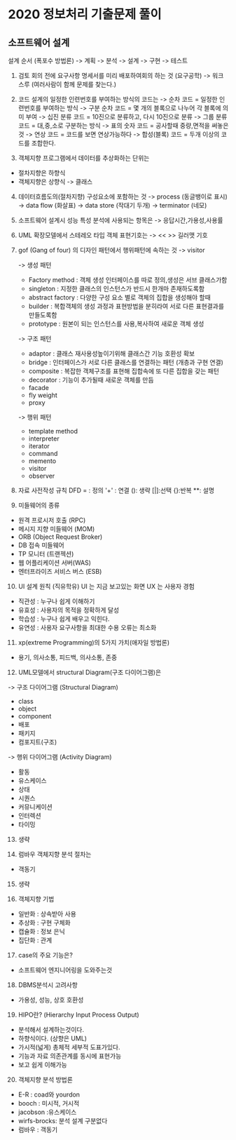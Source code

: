 # 2020 정보처리 기출문제 풀이

## 소프트웨어 설계

설계 순서 (폭포수 방법론)
-> 계획
-> 분석
-> 설계
-> 구현
-> 테스트

1. 검토 회의 전에 요구사항 명세서를 미리 배포하여회의 하는 것 (요구공학)
   -> 워크 스루 (여러사람이 함께 문제를 찾는다.)

2. 코드 설계의 일정한 인련번호를 부여하는 방식의 코드는
   -> 순차 코드 = 일정한 인련번호를 부여하는 방식
   -> 구분 순차 코드 = 몇 개의 블록으로 나누어 각 블록에 의미 부여
   -> 십진 분류 코드 = 10진으로 분류하고, 다시 10진으로 분류
   -> 그룹 분류 코드 = 대,중,소로 구분하는 방식
   -> 표의 숫자 코드 = 공사할때 중량,면적을 써놓은것
   -> 연상 코드 = 코드를 보면 연상가능하다
   -> 합성(블록) 코드 = 두개 이상의 코드를 조합한다.

3. 객체지향 프로그램에서 데이터를 추상화하는 단위는

- 절차지향은 하향식
- 객체지향은 상향식
  -> 클래스

4. 데이터흐름도의(절차지향) 구성요소에 포함하는 것
   -> process (동글뱅이로 표시)
   -> data flow (화살표)
   -> data store (작대기 두개)
   -> terminator (네모)

5. 소프트웨어 설계시 성능 특성 분석에 사용되는 항목은
   -> 응답시간,가용성,사용률

6. UML 확장모델에서 스테레오 타입 객체 표현기호는
   -> << >> 길러맷 기호

7. gof (Gang of four) 의 디자인 패턴에서 행위패턴에 속하는 것
   -> visitor

   -> 생성 패턴

   - Factory method : 객체 생성 인터페이스를 따로 정의,생성은 서브 클래스가함
   - singleton : 지정한 클래스의 인스턴스가 반드시 한개마 존재하도록함
   - abstract factory : 다양한 구성 요소 별로 객체의 집합을 생성해야 할때
   - builder : 복합객체의 생성 과정과 표현방법을 분히라여 서로 다른 표현결과를 만들도록함
   - prototype : 원본이 되는 인스턴스를 사용,복사하여 새로운 객체 생성

   -> 구조 패턴

   - adaptor : 클래스 재사용성높이기위해 클래스간 기능 호환성 확보
   - bridge : 인터페이스가 서로 다른 클래스를 연결하는 패턴 (개층과 구현 연결)
   - composite : 복잡한 객체구조를 표현해 집합속에 또 다른 집합을 갖는 패턴
   - decorator : 기능이 추가될때 새로운 객체를 만듬
   - facade
   - fly weight
   - proxy

   -> 행위 패턴

   - template method
   - interpreter
   - iterator
   - command
   - memento
   - visitor
   - observer

8. 자료 사전작성 규칙 DFD
   = : 정의
   '+' : 연결
   (): 생략
   [|]:선택
   {}:반복
   \*\*: 설명

9. 미들웨어의 종류

- 원격 프로시저 호출 (RPC)
- 메시지 지향 미들웨어 (MOM)
- ORB (Object Request Broker)
- DB 접속 미들웨어
- TP 모니터 (트랜젝션)
- 웹 어플리케이션 서버(WAS)
- 엔터프라이즈 서비스 버스 (ESB)

10. UI 설계 원칙 (직유학유)
    UI 는 지금 보고있는 화면
    UX 는 사용자 경험

- 직관성 : 누구나 쉽게 이해하기
- 유효성 : 사용자의 목적을 정확하게 달성
- 학습성 : 누구나 쉽게 배우고 익힌다.
- 유연성 : 사용자 요구사항을 최대한 수용 오류는 최소화

11. xp(extreme Programming)의 5가지 가치(애자일 방법론)

- 용기, 의사소통, 피드백, 의사소통, 존중

12. UML모델에서 structural Diagram(구조 다이어그램)은

-> 구조 다이어그램 (Structural Diagram)

- class
- object
- component
- 배포
- 패키지
- 컴포지트(구조)

-> 행위 다이어그램 (Activity Diagram)

- 활동
- 유스케이스
- 상태
- 시퀀스
- 커뮤니케이션
- 인터렉션
- 타이밍

13. 생략

14. 럼바우 객체지향 분석 절차는

- 객동기

15. 생략

16. 객체지향 기법

- 일반화 : 상속받아 사용
- 추상화 : 구현 구체화
- 캡슐화 : 정보 은닉
- 집단화 : 관계

17. case의 주요 기능은?

- 소프트웨어 엔지니어링을 도와주는것

18. DBMS분석시 고려사항

- 가용성, 성능, 상호 호환성

19. HIPO란? (Hierarchy Input Process Output)

- 분석해서 설계하는것이다.
- 하향식이다. (상향은 UML)
- 가시적(넓게) 총체적 세부적 도표가있다.
- 기능과 자료 의존관계를 동시에 표현가능
- 보고 쉽게 이해가능

20. 객체지향 분석 방법론

- E-R : coad와 yourdon
- booch : 미시적, 거시적
- jacobson :유스케이스
- wirfs-brocks: 분석 설계 구분없다
- 럼바우 : 객동기
